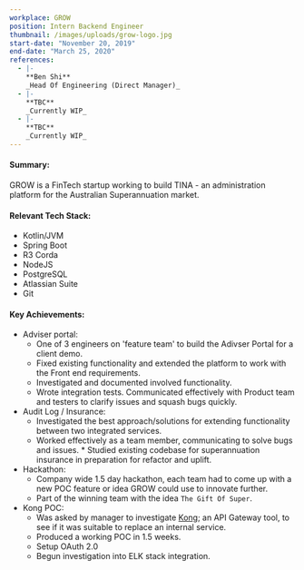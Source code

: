 ```yaml
---
workplace: GROW
position: Intern Backend Engineer
thumbnail: /images/uploads/grow-logo.jpg
start-date: "November 20, 2019"
end-date: "March 25, 2020"
references:
  - |-
    **Ben Shi**  
    _Head Of Engineering (Direct Manager)_
  - |-
    **TBC**  
    _Currently WIP_
  - |-
    **TBC**  
    _Currently WIP_
---
```


#### Summary:

GROW is a FinTech startup working to build TINA - an administration platform for the Australian Superannuation market.

#### Relevant Tech Stack:

- Kotlin/JVM
- Spring Boot
- R3 Corda
- NodeJS
- PostgreSQL
- Atlassian Suite
- Git

#### Key Achievements:

- Adviser portal:
  - One of 3 engineers on 'feature team' to build the Adivser Portal for a client demo.
  - Fixed existing functionality and extended the platform to work with the Front end requirements.
  - Investigated and documented involved functionality.
  - Wrote integration tests. Communicated effectively with Product team and testers to clarify issues and squash bugs quickly.
- Audit Log / Insurance:
  - Investigated the best approach/solutions for extending functionality between two integrated services.
  - Worked effectively as a team member, communicating to solve bugs and issues. \* Studied existing codebase for superannuation insurance in preparation for refactor and uplift.
- Hackathon:
  - Company wide 1.5 day hackathon, each team had to come up with a new POC feature or idea GROW could use to innovate further.
  - Part of the winning team with the idea `The Gift Of Super`.
- Kong POC:
  - Was asked by manager to investigate [Kong](https://konghq.com/kong/ "Kong Website"); an API Gateway tool, to see if it was suitable to replace an internal service.
  - Produced a working POC in 1.5 weeks.
  - Setup OAuth 2.0
  - Begun investigation into ELK stack integration.
